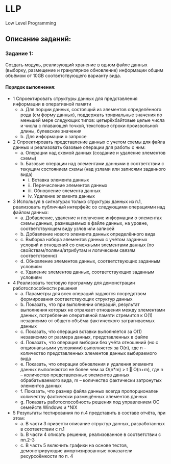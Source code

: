# LLP
Low Level Programming

## Описание заданий:
### Задание 1:
Создать модуль, реализующий хранение в одном файле данных (выборку, размещение и гранулярное обновление) информации общим объёмом от 10GB соответствующего варианту вида.
#### Порядок выполнения:
- 1 Спроектировать структуры данных для представления информации в оперативной памяти  
  - a. Для порции данных, состоящий из элементов определённого рода (см форму данных), поддержать тривиальные значения по меньшей мере следующих типов: цетырёхбайтовые целые числа и числа с плавающей точкой, текстовые строки произвольной длины, булевские значения
  - b. Для информации о запросе
- 2 Спроектировать представление данных с учетом схемы для файла данных и реализовать базовые
операции для работы с ним:
  - a. Операции над схемой данных (создание и удаление элементов схемы)
  - b. Базовые операции над элементами данными в соответствии с текущим состоянием схемы (над
узлами или записями заданного вида)
    - i. Вставка элемента данных
    - ii. Перечисление элементов данных
    - iii. Обновление элемента данных
    - iv. Удаление элемента данных
- 3 Используя в сигнатурах только структуры данных из п.1, реализовать публичный интерфейс со
следующими операциями над файлом данных:
  - a. Добавление, удаление и получение информации о элементах схемы данных, размещаемых в
файле данных, на уровне, соответствующем виду узлов или записей
  - b. Добавление нового элемента данных определённого вида
  - c. Выборка набора элементов данных с учётом заданных условий и отношений со смежными
элементами данных (по свойствам/полями/атрибутам и логическим связям соответственно)
  - d. Обновление элементов данных, соответствующих заданным условиям
  - e. Удаление элементов данных, соответствующих заданным условиям
- 4 Реализовать тестовую программу для демонстрации работоспособности решения
  - a. Параметры для всех операций задаются посредством формирования соответствующих структур
данных
  - b. Показать, что при выполнении операций, результат выполнения которых не отражает
отношения между элементами данных, потребление оперативной памяти стремится к O(1)
независимо от общего объёма фактического затрагиваемых данных
  - c. Показать, что операция вставки выполняется за O(1) независимо от размера данных,
представленных в файле
  - d. Показать, что операция выборки без учёта отношений (но с опциональными условиями)
выполняется за O(n), где n – количество представленных элементов данных выбираемого вида
  - e. Показать, что операции обновления и удаления элемента данных выполняются не более чем за
O(n*m) > t  O(n+m), где n – количество представленных элементов данных обрабатываемого
вида, m – количество фактически затронутых элементов данных
  - f. Показать, что размер файла данных всегда пропорционален количеству фактически размещённых элементов данных
  - g. Показать работоспособность решения под управлением ОС семейств Windows и *NIX
- 5 Результаты тестирования по п.4 представить в составе отчёта, при этом:
  - a. В части 3 привести описание структур данных, разработанных в соответствии с п.1
  - b. В части 4 описать решение, реализованное в соответствии с пп.2-3
  - c. В часть 5 включить графики на основе тестов, демонстрирующие амортизированные показатели
ресурсоёмкости по п. 4
